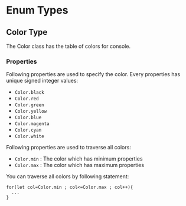 # Enum Types

## Color Type
The Color class has the table of colors for console.
### Properties
Following properties are used to specify the color. Every properties has unique signed integer values:
* `Color.black`
* `Color.red`
* `Color.green`
* `Color.yellow`
* `Color.blue`
* `Color.magenta`
* `Color.cyan`
* `Color.white`

Following properties are used to traverse all colors:
* `Color.min` : The color which has minimum properties
* `Color.max` : The color which has maximum properties

You can traverse all colors by following statement:
````
for(let col=Color.min ; col<=Color.max ; col++){
  ...
}
````

